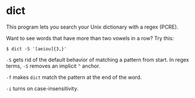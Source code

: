 # dict

This program lets you search your Unix dictionary with a regex (PCRE).

Want to see words that have more than two vowels in a row? Try this:
```
$ dict -S '[aeiou]{3,}'
```

`-S` gets rid of the default behavior of matching a pattern from start. In regex terms, `-S` removes an implicit `^` anchor.

`-f` makes `dict` match the pattern at the end of the word.

`-i` turns on case-insensitivity.
